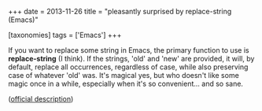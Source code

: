 +++
date = 2013-11-26
title = "pleasantly surprised by replace-string (Emacs)"

[taxonomies]
tags = ['Emacs']
+++

If you want to replace some string in Emacs, the primary function to use
is **replace-string** (I think). If the strings, \'old\' and \'new\' are
provided, it will, by default, replace all occurrences, regardless of
case, while also preserving case of whatever \'old\' was. It\'s magical
yes, but who doesn\'t like some magic once in a while, especially when
it\'s so convenient\... and so sane.

([official description])

  [official description]: http://www.gnu.org/software/emacs/manual/html_node/emacs/Replacement-and-Case.html#Replacement-and-Case
